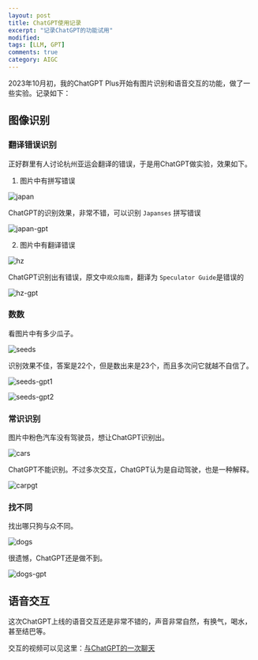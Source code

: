 ```yaml
---
layout: post
title: ChatGPT使用记录
excerpt: "记录ChatGPT的功能试用"
modified: 
tags: [LLM, GPT]
comments: true
category: AIGC
---
```




2023年10月初，我的ChatGPT Plus开始有图片识别和语音交互的功能，做了一些实验。记录如下：

## 图像识别

### 翻译错误识别

正好群里有人讨论杭州亚运会翻译的错误，于是用ChatGPT做实验，效果如下。

1. 图片中有拼写错误

  ![japan](/assets/blog-images/202310/japan.jpg)

ChatGPT的识别效果，非常不错，可以识别 `Japanses` 拼写错误

  ![japan-gpt](/assets/blog-images/202310/japan-gpt.jpg)



2. 图片中有翻译错误

  ![hz](/assets/blog-images/202310/hz.jpg)

ChatGPT识别出有错误，原文中`观众指南`，翻译为 `Speculator Guide`是错误的

  ![hz-gpt](/assets/blog-images/202310/hz-gpt.jpg)



### 数数

看图片中有多少瓜子。

  ![seeds](/assets/blog-images/202310/seeds.png)

识别效果不佳，答案是22个，但是数出来是23个，而且多次问它就越不自信了。


  ![seeds-gpt1](/assets/blog-images/202310/seeds-gpt1.PNG)

  ![seeds-gpt2](/assets/blog-images/202310/seeds-gpt2.PNG)



### 常识识别

图片中粉色汽车没有驾驶员，想让ChatGPT识别出。

![cars](/assets/blog-images/202310/cars.png)



ChatGPT不能识别。不过多次交互，ChatGPT认为是自动驾驶，也是一种解释。

  ![carpgt](/assets/blog-images/202310/carpgt.PNG)



### 找不同

找出哪只狗与众不同。

![dogs](/assets/blog-images/202310/dogs.jpg)

很遗憾，ChatGPT还是做不到。

![dogs-gpt](/assets/blog-images/202310/dogs-gpt.PNG)



## 语音交互

这次ChatGPT上线的语音交互还是非常不错的，声音非常自然，有换气，喝水，甚至结巴等。

交互的视频可以见这里：[与ChatGPT的一次聊天](https://www.bilibili.com/video/BV1J34y1379A/?vd_source=c4491470bf504f46c8e3173a30cead9c)
